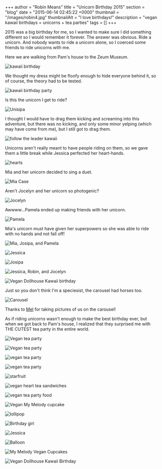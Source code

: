 +++
author = "Robin Means"
title = "Unicorn Birthday 2015"
section = "blog"
date = "2015-06-14 02:45:22 +0000"
thumbnail = "/images/robin4.jpg"
thumbnailAlt = "I love birthdays!"
description = "vegan kawaii birthdays = unicorns + tea parties"
tags = []
+++

2015 was a big birthday for me, so I wanted to make sure I did something different so I would remember it forever. The answer was obvious. Ride a unicorn. And nobody wants to ride a unicorn alone, so I coerced some friends to ride unicorns with me.

Here we are walking from Pam's house to the Zeum Museum.

![kawaii birthday](/images/birthday2015.jpg)

We thought my dress might be floofy enough to hide everyone behind it, so of course, the theory had to be tested.

![kawaii birthday party](/images/birthday2015b.jpg)

Is this the unicorn I get to ride?

![Unisipa](/images/unisipa.jpg)

I thought I would have to drag them kicking and screaming into this adventure, but there was no kicking, and only some minor yelping (which may have come from me), but I still got to drag them.

![follow the leader kawaii](/images/birthday2015d.jpg)

Unicorns aren't really meant to have people riding on them, so we gave them a little break while Jessica perfected her heart-hands.

![hearts](/images/birthday2015h.jpg)

Mia and her unicorn decided to sing a duet.

![Mia Case](/images/birthday2015i.jpg)

Aren't Jocelyn and her unicorn so photogenic?

![Jocelyn](/images/birthday2015j.jpg)

Awwww...Pamela ended up making friends with her unicorn.

![Pamela](/images/birthday2015k.jpg)

Mia's unicorn must have given her superpowers so she was able to ride with no hands and not fall off!

![Mia, Josipa, and Pamela](/images/birthday2015l.jpg)

![Jessica](/images/birthday2015m.jpg)

![Josipa](/images/birthday2015o.jpg)

![Jessica, Robin, and Jocelyn](/images/birthday2015n.jpg)

![Vegan Dollhouse Kawaii birthday](/images/birthday2015g.jpg)

Just so you don't think I'm a speciesist, the carousel had horses too.

![Carousel](/images/birthday2015p.jpg)

Thanks to [Mel](http://accordingtomelj.com/) for taking pictures of us on the carousel!



As if riding unicorns wasn't enough to make the best birthday ever, but when we got back to Pam's house, I realized that they surprised me with THE CUTEST tea party in the entire world.

![Vegan tea party](/images/teatable.jpg)

![Vegan tea party](/images/teasnacks2.jpg)

![vegan tea party](/images/teasnacks.jpg)

![vegan tea party](/images/teapot.jpg)

![starfruit](/images/starfruit.jpg)

![vegan heart tea sandwiches](/images/heartsandwiches.jpg)

![vegan tea party food](/images/heart-snacks.jpg)

![Vegan My Melody cupcake](/images/cupcake.jpg)

![lollipop](/images/lollipop.jpg)

![Birthday girl](/images/me.jpg)

![Jessica](/images/jessica.jpg)

![Balloon](/images/birthdayballoon.jpg)

![My Melody Vegan Cupcakes](/images/my-melody-cupcakes2.png)

![Vegan Dollhouse Kawaii Birthday](/images/birthdaygirl.jpg)

